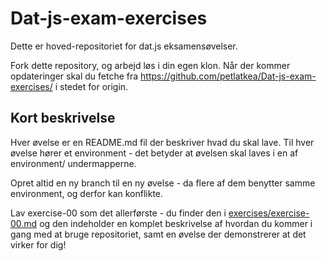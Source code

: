 # Dat-js-exam-exercises
Dette er hoved-repositoriet for dat.js eksamensøvelser.

Fork dette repository, og arbejd løs i din egen klon.
Når der kommer opdateringer skal du fetche fra https://github.com/petlatkea/Dat-js-exam-exercises/ i stedet for origin.

## Kort beskrivelse

Hver øvelse er en README.md fil der beskriver hvad du skal lave.
Til hver øvelse hører et environment - det betyder at øvelsen skal laves i en af environment/ undermapperne.

Opret altid en ny branch til en ny øvelse - da flere af dem benytter samme environment, og derfor kan konflikte.

Lav exercise-00 som det allerførste - du finder den i [exercises/exercise-00.md](exercises/exercise-00.md) og den indeholder en komplet beskrivelse af hvordan du kommer i gang med at bruge repositoriet, samt en øvelse der demonstrerer at det virker for dig!




